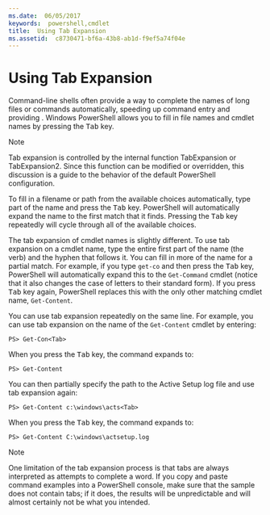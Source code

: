 ```yaml
---
ms.date:  06/05/2017
keywords:  powershell,cmdlet
title:  Using Tab Expansion
ms.assetid:  c8730471-bf6a-43b8-ab1d-f9ef5a74f04e
---
```

# Using Tab Expansion

Command-line shells often provide a way to complete the names of long files or commands
automatically, speeding up command entry and providing . Windows PowerShell allows you to fill in
file names and cmdlet names by pressing the <kbd>Tab</kbd> key.

> [!NOTE]
> Tab expansion is controlled by the internal function TabExpansion or TabExpansion2. Since this
> function can be modified or overridden, this discussion is a guide to the behavior of the default
> PowerShell configuration.

To fill in a filename or path from the available choices automatically, type part of the name and
press the <kbd>Tab</kbd> key. PowerShell will automatically expand the name to the first match that
it finds. Pressing the <kbd>Tab</kbd> key repeatedly will cycle through all of the available
choices.

The tab expansion of cmdlet names is slightly different. To use tab expansion on a cmdlet name, type
the entire first part of the name (the verb) and the hyphen that follows it. You can fill in more of
the name for a partial match. For example, if you type `get-co` and then press the <kbd>Tab</kbd>
key, PowerShell will automatically expand this to the `Get-Command` cmdlet (notice that it also
changes the case of letters to their standard form). If you press <kbd>Tab</kbd> key again,
PowerShell replaces this with the only other matching cmdlet name, `Get-Content`.

You can use tab expansion repeatedly on the same line. For example, you can use tab expansion on the
name of the `Get-Content` cmdlet by entering:

```
PS> Get-Con<Tab>
```

When you press the <kbd>Tab</kbd> key, the command expands to:

```
PS> Get-Content
```

You can then partially specify the path to the Active Setup log file and use tab expansion again:

```
PS> Get-Content c:\windows\acts<Tab>
```

When you press the <kbd>Tab</kbd> key, the command expands to:

```
PS> Get-Content C:\windows\actsetup.log
```

> [!NOTE]
> One limitation of the tab expansion process is that tabs are always interpreted as attempts to
> complete a word. If you copy and paste command examples into a PowerShell console, make sure that
> the sample does not contain tabs; if it does, the results will be unpredictable and will almost
> certainly not be what you intended.